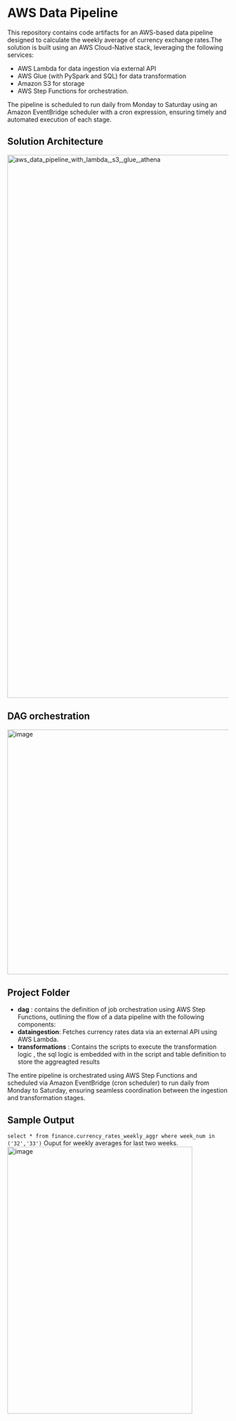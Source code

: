 # AWS Data Pipeline
This repository contains code artifacts for an AWS-based data pipeline designed to calculate the weekly average of currency exchange rates.The solution is built using an AWS Cloud-Native stack, leveraging the following services:
- AWS Lambda for data ingestion via external API
- AWS Glue (with PySpark and SQL) for data transformation
- Amazon S3 for storage
- AWS Step Functions for orchestration.
  
The pipeline is scheduled to run daily from Monday to Saturday using an Amazon EventBridge scheduler with a cron expression, ensuring timely and automated execution of each stage.

## Solution Architecture
<img width="1641" height="1235" alt="aws_data_pipeline_with_lambda,_s3,_glue,_athena" src="https://github.com/user-attachments/assets/59a6a8e7-8757-4c1d-b696-6158c8ec7790" />

## DAG orchestration
<img width="552" height="557" alt="image" src="https://github.com/user-attachments/assets/5d9f1461-fabf-4fb6-aba8-381d4a99ec32" />

## Project Folder
- **dag** : contains the definition of job orchestration using AWS Step Functions, outlining the flow of a data pipeline with the following components:
- **dataingestion**: Fetches currency rates data via an external API using AWS Lambda.
- **transformations** : Contains the scripts to execute the transformation logic , the sql logic is embedded with in the script and table definition to store the aggreagted results
  
The entire pipeline is orchestrated using AWS Step Functions and scheduled via Amazon EventBridge (cron scheduler) to run daily from Monday to Saturday, ensuring seamless coordination between the ingestion and transformation stages.

## Sample Output
`` select * from finance.currency_rates_weekly_aggr where week_num in ('32','33') ``
Ouput for weekly averages for last two weeks.
<img width="421" height="607" alt="image" src="https://github.com/user-attachments/assets/f0f57eaa-bda5-47d7-b9fd-400af2d7dbf7" />




